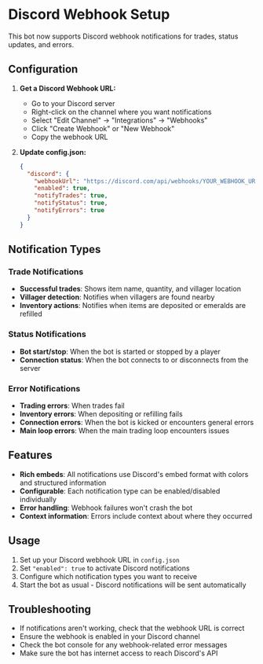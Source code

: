 # Discord Webhook Setup

This bot now supports Discord webhook notifications for trades, status updates, and errors.

## Configuration

1. **Get a Discord Webhook URL:**
   - Go to your Discord server
   - Right-click on the channel where you want notifications
   - Select "Edit Channel" → "Integrations" → "Webhooks"
   - Click "Create Webhook" or "New Webhook"
   - Copy the webhook URL

2. **Update config.json:**
   ```json
   {
     "discord": {
       "webhookUrl": "https://discord.com/api/webhooks/YOUR_WEBHOOK_URL_HERE",
       "enabled": true,
       "notifyTrades": true,
       "notifyStatus": true,
       "notifyErrors": true
     }
   }
   ```

## Notification Types

### Trade Notifications
- **Successful trades**: Shows item name, quantity, and villager location
- **Villager detection**: Notifies when villagers are found nearby
- **Inventory actions**: Notifies when items are deposited or emeralds are refilled

### Status Notifications
- **Bot start/stop**: When the bot is started or stopped by a player
- **Connection status**: When the bot connects to or disconnects from the server

### Error Notifications
- **Trading errors**: When trades fail
- **Inventory errors**: When depositing or refilling fails
- **Connection errors**: When the bot is kicked or encounters general errors
- **Main loop errors**: When the main trading loop encounters issues

## Features

- **Rich embeds**: All notifications use Discord's embed format with colors and structured information
- **Configurable**: Each notification type can be enabled/disabled individually
- **Error handling**: Webhook failures won't crash the bot
- **Context information**: Errors include context about where they occurred

## Usage

1. Set up your Discord webhook URL in `config.json`
2. Set `"enabled": true` to activate Discord notifications
3. Configure which notification types you want to receive
4. Start the bot as usual - Discord notifications will be sent automatically

## Troubleshooting

- If notifications aren't working, check that the webhook URL is correct
- Ensure the webhook is enabled in your Discord channel
- Check the bot console for any webhook-related error messages
- Make sure the bot has internet access to reach Discord's API